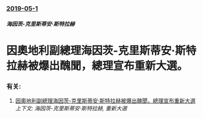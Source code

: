### [2019-05-1](/news/2019/05/1/index.md)

##### 海因茨-克里斯蒂安·斯特拉赫
# 因奧地利副總理海因茨-克里斯蒂安·斯特拉赫被爆出醜聞，總理宣布重新大選。




### 有关:

1. [因奧地利副總理海因茨-克里斯蒂安·斯特拉赫被爆出醜聞，總理宣布重新大選](/news/2019/05/16/因奧地利副總理海因茨-克里斯蒂安-斯特拉赫被爆出醜聞-總理宣布重新大選.md) _上下文: 海因茨-克里斯蒂安·斯特拉赫, 重新大選_
